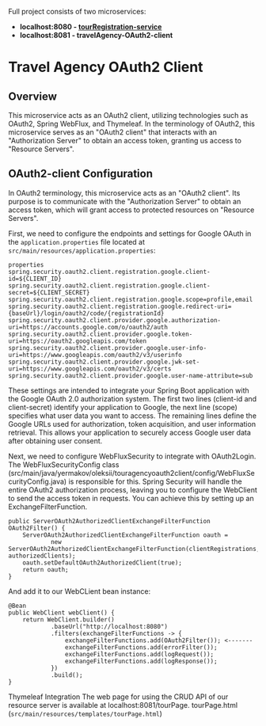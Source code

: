 
 Full project consists of two microservices:

- **localhost:8080 - [tourRegistration-service](https://github.com/YermakovOL/tourRegistration-service)**
- **localhost:8081 - travelAgency-OAuth2-client**

# Travel Agency OAuth2 Client

## Overview

This microservice acts as an OAuth2 client, utilizing technologies such as OAuth2, Spring WebFlux, and Thymeleaf. In the terminology of OAuth2, this microservice serves as an "OAuth2 client" that interacts with an "Authorization Server" to obtain an access token, granting us access to "Resource Servers".

## OAuth2-client Configuration

In OAuth2 terminology, this microservice acts as an "OAuth2 client". Its purpose is to communicate with the "Authorization Server" to obtain an access token, which will grant access to protected resources on "Resource Servers".

First, we need to configure the endpoints and settings for Google OAuth in the `application.properties` file located at `src/main/resources/application.properties`:

```
properties
spring.security.oauth2.client.registration.google.client-id=${CLIENT_ID}
spring.security.oauth2.client.registration.google.client-secret=${CLIENT_SECRET}
spring.security.oauth2.client.registration.google.scope=profile,email
spring.security.oauth2.client.registration.google.redirect-uri={baseUrl}/login/oauth2/code/{registrationId}
spring.security.oauth2.client.provider.google.authorization-uri=https://accounts.google.com/o/oauth2/auth
spring.security.oauth2.client.provider.google.token-uri=https://oauth2.googleapis.com/token
spring.security.oauth2.client.provider.google.user-info-uri=https://www.googleapis.com/oauth2/v3/userinfo
spring.security.oauth2.client.provider.google.jwk-set-uri=https://www.googleapis.com/oauth2/v3/certs
spring.security.oauth2.client.provider.google.user-name-attribute=sub
```
These settings are intended to integrate your Spring Boot application with the Google OAuth 2.0 authorization system. The first two lines (client-id and client-secret) identify your application to Google, the next line (scope) specifies what user data you want to access. The remaining lines define the Google URLs used for authorization, token acquisition, and user information retrieval. This allows your application to securely access Google user data after obtaining user consent.

Next, we need to configure WebFluxSecurity to integrate with OAuth2Login. The WebFluxSecurityConfig class (src/main/java/yermakov/oleksii/touragencyoauth2client/config/WebFluxSecurityConfig.java) is responsible for this. Spring Security will handle the entire OAuth2 authorization process, leaving you to configure the WebClient to send the access token in requests. You can achieve this by setting up an ExchangeFilterFunction.
```
public ServerOAuth2AuthorizedClientExchangeFilterFunction OAuth2Filter() {
    ServerOAuth2AuthorizedClientExchangeFilterFunction oauth =
            new ServerOAuth2AuthorizedClientExchangeFilterFunction(clientRegistrations, authorizedClients);
    oauth.setDefaultOAuth2AuthorizedClient(true);
    return oauth;
}
```
And add it to our WebCLient bean instance:
```
@Bean
public WebClient webClient() {
    return WebClient.builder()
            .baseUrl("http://localhost:8080")
            .filters(exchangeFilterFunctions -> {
                exchangeFilterFunctions.add(OAuth2Filter()); <-------
                exchangeFilterFunctions.add(errorFilter());
                exchangeFilterFunctions.add(logRequest());
                exchangeFilterFunctions.add(logResponse()); 
            })
            .build();
}

```
Thymeleaf Integration
The web page for using the CRUD API of our resource server is available at localhost:8081/tourPage.
tourPage.html (`src/main/resources/templates/tourPage.html`)
